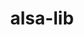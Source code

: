 ---
title: "alsa-lib"
layout: cache
categories: [package, develop-2024-05-19]
meta: {"versions": ["1.2.3.2"], "compilers": ["gcc@=11.1.0", "gcc@=11.4.0", "gcc@=9.4.0", "oneapi@=2024.0.0"], "oss": ["ubuntu20.04", "ubuntu22.04"], "platforms": ["linux"], "targets": ["neoverse_v1", "neoverse_v2", "ppc64le", "x86_64_v3"], "stacks": ["data-vis-sdk", "e4s", "e4s-neoverse-v2", "e4s-neoverse_v1", "e4s-oneapi", "e4s-power", "root"], "num_specs": 6, "num_specs_by_stack": {"root": 6, "e4s-power": 1, "data-vis-sdk": 1, "e4s-neoverse_v1": 1, "e4s-neoverse-v2": 1, "e4s": 1, "e4s-oneapi": 1}}
spec_details: [{"hash": "i7cvi4fpwjskmzq5d6vpdjekg4wrmsli", "compiler": "gcc@=9.4.0", "versions": ["1.2.3.2"], "os": "ubuntu20.04", "platform": "linux", "target": "ppc64le", "variants": ["build_system=autotools", "~python"], "stacks": ["root", "e4s-power"], "size": "-", "tarball": "https://binaries.spack.io/releases/develop-2024-05-19/build_cache/linux-ubuntu20.04-ppc64le/gcc-9.4.0/alsa-lib-1.2.3.2/linux-ubuntu20.04-ppc64le-gcc-9.4.0-alsa-lib-1.2.3.2-i7cvi4fpwjskmzq5d6vpdjekg4wrmsli.spack"}, {"hash": "wy6cftwuziajseh7i2vvmhudfisazihj", "compiler": "gcc@=11.1.0", "versions": ["1.2.3.2"], "os": "ubuntu20.04", "platform": "linux", "target": "x86_64_v3", "variants": ["build_system=autotools", "~python"], "stacks": ["root", "data-vis-sdk"], "size": "-", "tarball": "https://binaries.spack.io/releases/develop-2024-05-19/build_cache/linux-ubuntu20.04-x86_64_v3/gcc-11.1.0/alsa-lib-1.2.3.2/linux-ubuntu20.04-x86_64_v3-gcc-11.1.0-alsa-lib-1.2.3.2-wy6cftwuziajseh7i2vvmhudfisazihj.spack"}, {"hash": "qzpnx6haas3mb4pqwm2elcqozhrpokem", "compiler": "gcc@=11.4.0", "versions": ["1.2.3.2"], "os": "ubuntu22.04", "platform": "linux", "target": "neoverse_v1", "variants": ["build_system=autotools", "~python"], "stacks": ["root", "e4s-neoverse_v1"], "size": "-", "tarball": "https://binaries.spack.io/releases/develop-2024-05-19/build_cache/linux-ubuntu22.04-neoverse_v1/gcc-11.4.0/alsa-lib-1.2.3.2/linux-ubuntu22.04-neoverse_v1-gcc-11.4.0-alsa-lib-1.2.3.2-qzpnx6haas3mb4pqwm2elcqozhrpokem.spack"}, {"hash": "3kyqerg5uf3xeyc6ut4bfyji7jfmqlxb", "compiler": "gcc@=11.4.0", "versions": ["1.2.3.2"], "os": "ubuntu22.04", "platform": "linux", "target": "neoverse_v2", "variants": ["build_system=autotools", "~python"], "stacks": ["e4s-neoverse-v2", "root"], "size": "-", "tarball": "https://binaries.spack.io/releases/develop-2024-05-19/build_cache/linux-ubuntu22.04-neoverse_v2/gcc-11.4.0/alsa-lib-1.2.3.2/linux-ubuntu22.04-neoverse_v2-gcc-11.4.0-alsa-lib-1.2.3.2-3kyqerg5uf3xeyc6ut4bfyji7jfmqlxb.spack"}, {"hash": "ksgjspf44tpqhzo3abr4ufwkso4kt5so", "compiler": "gcc@=11.4.0", "versions": ["1.2.3.2"], "os": "ubuntu22.04", "platform": "linux", "target": "x86_64_v3", "variants": ["build_system=autotools", "~python"], "stacks": ["e4s", "root"], "size": "-", "tarball": "https://binaries.spack.io/releases/develop-2024-05-19/build_cache/linux-ubuntu22.04-x86_64_v3/gcc-11.4.0/alsa-lib-1.2.3.2/linux-ubuntu22.04-x86_64_v3-gcc-11.4.0-alsa-lib-1.2.3.2-ksgjspf44tpqhzo3abr4ufwkso4kt5so.spack"}, {"hash": "fyx4s2o4b77f5v4dcnhb2qlgnb46hoig", "compiler": "oneapi@=2024.0.0", "versions": ["1.2.3.2"], "os": "ubuntu22.04", "platform": "linux", "target": "x86_64_v3", "variants": ["build_system=autotools", "~python"], "stacks": ["e4s-oneapi", "root"], "size": "-", "tarball": "https://binaries.spack.io/releases/develop-2024-05-19/build_cache/linux-ubuntu22.04-x86_64_v3/oneapi-2024.0.0/alsa-lib-1.2.3.2/linux-ubuntu22.04-x86_64_v3-oneapi-2024.0.0-alsa-lib-1.2.3.2-fyx4s2o4b77f5v4dcnhb2qlgnb46hoig.spack"}]
---